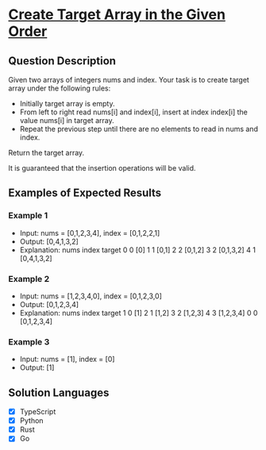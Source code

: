 # [Create Target Array in the Given Order](https://leetcode.com/problems/create-target-array-in-the-given-order/description/)

## Question Description

Given two arrays of integers nums and index. Your task is to create target array under the following rules:

- Initially target array is empty.
- From left to right read nums[i] and index[i], insert at index index[i] the value nums[i] in target array.
- Repeat the previous step until there are no elements to read in nums and index.

Return the target array.

It is guaranteed that the insertion operations will be valid.

## Examples of Expected Results

### Example 1

- Input: nums = [0,1,2,3,4], index = [0,1,2,2,1]
- Output: [0,4,1,3,2]
- Explanation:
  nums index target
  0 0 [0]
  1 1 [0,1]
  2 2 [0,1,2]
  3 2 [0,1,3,2]
  4 1 [0,4,1,3,2]

### Example 2

- Input: nums = [1,2,3,4,0], index = [0,1,2,3,0]
- Output: [0,1,2,3,4]
- Explanation:
  nums index target
  1 0 [1]
  2 1 [1,2]
  3 2 [1,2,3]
  4 3 [1,2,3,4]
  0 0 [0,1,2,3,4]

### Example 3

- Input: nums = [1], index = [0]
- Output: [1]

## Solution Languages

- [x] TypeScript
- [x] Python
- [x] Rust
- [x] Go
